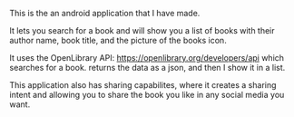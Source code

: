This is the an android application that I have made. 

It lets you search for a book and will show you a list of books with their author name, book title, and the picture of the books icon.

It uses the OpenLibrary API: https://openlibrary.org/developers/api which searches for a book. returns the data as a json, and then I show it in a list. 

This application also has sharing capabilites, where it creates a sharing intent and allowing you to share the book you like in any social media you want.
